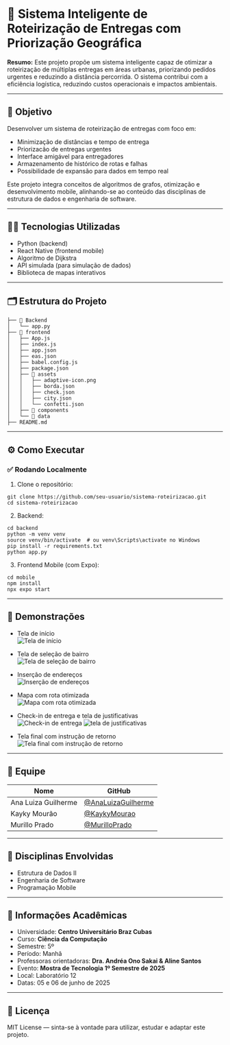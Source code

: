 # 🚀 Sistema Inteligente de Roteirização de Entregas com Priorização Geográfica

**Resumo:** Este projeto propõe um sistema inteligente capaz de otimizar a roteirização de múltiplas entregas em áreas urbanas, priorizando pedidos urgentes e reduzindo a distância percorrida. O sistema contribui com a eficiência logística, reduzindo custos operacionais e impactos ambientais.

---

## 🎯 Objetivo

Desenvolver um sistema de roteirização de entregas com foco em:

* Minimização de distâncias e tempo de entrega
* Priorizacão de entregas urgentes
* Interface amigável para entregadores
* Armazenamento de histórico de rotas e falhas
* Possibilidade de expansão para dados em tempo real

Este projeto integra conceitos de algoritmos de grafos, otimização e desenvolvimento mobile, alinhando-se ao conteúdo das disciplinas de estrutura de dados e engenharia de software.

---

## 👨‍💻 Tecnologias Utilizadas

* Python (backend)
* React Native (frontend mobile)
* Algoritmo de Dijkstra
* API simulada (para simulação de dados)
* Biblioteca de mapas interativos

---

## 🗂️ Estrutura do Projeto

```
├── 📁 Backend
│   └── app.py
├── 📁 frontend
│   ├── App.js
│   ├── index.js
│   ├── app.json
│   ├── eas.json
│   ├── babel.config.js
│   ├── package.json
│   ├── 📁 assets
│   │   ├── adaptive-icon.png
│   │   ├── borda.json
│   │   ├── check.json
│   │   ├── city.json
│   │   └── confetti.json
│   ├── 📁 components
│   └── 📁 data
├── README.md

```

---

## ⚙️ Como Executar

### ✅ Rodando Localmente

1. Clone o repositório:

```
git clone https://github.com/seu-usuario/sistema-roteirizacao.git
cd sistema-roteirizacao
```

2. Backend:

```
cd backend
python -m venv venv
source venv/bin/activate  # ou venv\Scripts\activate no Windows
pip install -r requirements.txt
python app.py
```

3. Frontend Mobile (com Expo):

```
cd mobile
npm install
npx expo start
```

---

## 📸 Demonstrações

* Tela de início <br> ![Tela de início](https://github.com/user-attachments/assets/6acf3051-c6f5-4bad-9fcc-8dc4eec930ab)


* Tela de seleção de bairro <br> ![Tela de seleção de bairro](https://github.com/user-attachments/assets/52ad76d9-43de-4d92-8ca4-00e6da95c2ec)

  
* Inserção de endereços <br> ![Inserção de endereços](https://github.com/user-attachments/assets/6999d97c-1fb7-420d-85b1-7415d114bd91)


* Mapa com rota otimizada <br> ![Mapa com rota otimizada](https://github.com/user-attachments/assets/b0329b70-e463-40d8-86c4-4b3f0f634cc8)


* Check-in de entrega e tela de justificativas <br> ![Check-in de entrega](https://github.com/user-attachments/assets/880e245e-30c1-48b9-910a-2068f2c141e0) ![tela de justificativas](https://github.com/user-attachments/assets/2985bb70-af74-4b23-ab61-eee19451d2f8)



* Tela final com instrução de retorno <br> ![Tela final com instrução de retorno](https://github.com/user-attachments/assets/dfa3fb4d-b23a-4458-9e03-f1df02cda6db)


---

## 👥 Equipe

| Nome                | GitHub                                                       |
| ------------------- | ------------------------------------------------------------ |
| Ana Luiza Guilherme | [@AnaLuizaGuilherme](https://github.com/AnaLuizaGuilherme)   |
| Kayky Mourão        | [@KaykyMourao](https://github.com/kaykymourao)              |
| Murillo Prado       | [@MurilloPrado](https://github.com/MurilloPrado)             |

---

## 🧠 Disciplinas Envolvidas

* Estrutura de Dados II
* Engenharia de Software
* Programação Mobile

---

## 🏫 Informações Acadêmicas

* Universidade: **Centro Universitário Braz Cubas**
* Curso: **Ciência da Computação**
* Semestre: 5º
* Período: Manhã
* Professoras orientadoras: **Dra. Andréa Ono Sakai & Aline Santos**
* Evento: **Mostra de Tecnologia 1º Semestre de 2025**
* Local: Laboratório 12
* Datas: 05 e 06 de junho de 2025

---

## 📄 Licença

MIT License — sinta-se à vontade para utilizar, estudar e adaptar este projeto.

